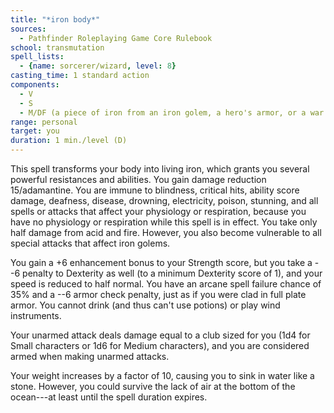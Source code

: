```yaml
---
title: "*iron body*"
sources:
  - Pathfinder Roleplaying Game Core Rulebook
school: transmutation
spell_lists:
  - {name: sorcerer/wizard, level: 8}
casting_time: 1 standard action
components:
  - V
  - S
  - M/DF (a piece of iron from an iron golem, a hero's armor, or a war machine)
range: personal
target: you
duration: 1 min./level (D)
---
```


This spell transforms your body into living iron, which grants you several powerful resistances and abilities. You gain damage reduction 15/adamantine. You are immune to blindness, critical hits, ability score damage, deafness, disease, drowning, electricity, poison, stunning, and all spells or attacks that affect your physiology or respiration, because you have no physiology or respiration while this spell is in effect. You take only half damage from acid and fire. However, you also become vulnerable to all special attacks that affect iron golems.

You gain a +6 enhancement bonus to your Strength score, but you take a --6 penalty to Dexterity as well (to a minimum Dexterity score of 1), and your speed is reduced to half normal. You have an arcane spell failure chance of 35% and a --6 armor check penalty, just as if you were clad in full plate armor. You cannot drink (and thus can't use potions) or play wind instruments.

Your unarmed attack deals damage equal to a club sized for you (1d4 for Small characters or 1d6 for Medium characters), and you are considered armed when making unarmed attacks.

Your weight increases by a factor of 10, causing you to sink in water like a stone. However, you could survive the lack of air at the bottom of the ocean---at least until the spell duration expires.

